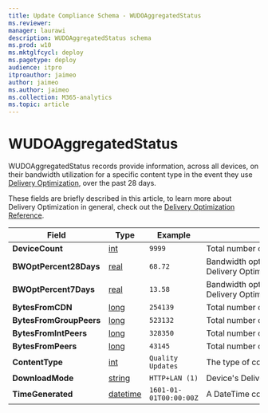 ```yaml
---
title: Update Compliance Schema - WUDOAggregatedStatus
ms.reviewer: 
manager: laurawi
description: WUDOAggregatedStatus schema
ms.prod: w10
ms.mktglfcycl: deploy
ms.pagetype: deploy
audience: itpro
itproauthor: jaimeo
author: jaimeo
ms.author: jaimeo
ms.collection: M365-analytics
ms.topic: article
---
```


# WUDOAggregatedStatus

WUDOAggregatedStatus records provide information, across all devices, on their bandwidth utilization for a specific content type in the event they use [Delivery Optimization](https://support.microsoft.com/help/4468254/windows-update-delivery-optimization-faq), over the past 28 days.

These fields are briefly described in this article, to learn more about Delivery Optimization in general, check out the [Delivery Optimization Reference](https://docs.microsoft.com/windows/deployment/update/waas-delivery-optimization-reference).

|Field |Type |Example |Description |
|-|-|-|-|
|**DeviceCount** |[int](https://docs.microsoft.com/azure/kusto/query/scalar-data-types/int) |`9999` |Total number of devices in this aggregated record. |
|**BWOptPercent28Days** |[real](https://docs.microsoft.com/azure/kusto/query/scalar-data-types/real) |`68.72` |Bandwidth optimization (as a percentage of savings of total bandwidth otherwise incurred) as a result of using Delivery Optimization *across all devices*, computed on a rolling 28-day basis. |
|**BWOptPercent7Days** |[real](https://docs.microsoft.com/azure/kusto/query/scalar-data-types/real) |`13.58` |Bandwidth optimization (as a percentage of savings of total bandwidth otherwise incurred) as a result of using Delivery Optimization *across all devices*, computed on a rolling 7-day basis. |
|**BytesFromCDN** |[long](https://docs.microsoft.com/azure/kusto/query/scalar-data-types/long) |`254139` |Total number of bytes downloaded from a CDN versus a Peer. This counts against bandwidth optimization.|
|**BytesFromGroupPeers** |[long](https://docs.microsoft.com/azure/kusto/query/scalar-data-types/long) |`523132` |Total number of bytes downloaded from Group Peers. |
|**BytesFromIntPeers** |[long](https://docs.microsoft.com/azure/kusto/query/scalar-data-types/long) |`328350` |Total number of bytes downloaded from Internet Peers. |
|**BytesFromPeers** |[long](https://docs.microsoft.com/azure/kusto/query/scalar-data-types/long) |`43145` |Total number of bytes downloaded from peers. |
|**ContentType** |[int](https://docs.microsoft.com/azure/kusto/query/scalar-data-types/int) |`Quality Updates` |The type of content being downloaded.|
|**DownloadMode** |[string](https://docs.microsoft.com/azure/kusto/query/scalar-data-types/string) |`HTTP+LAN (1)` |Device's Delivery Optimization [Download Mode](https://docs.microsoft.com/windows/deployment/update/waas-delivery-optimization-reference#download-mode) configuration for this device. |
|**TimeGenerated** |[datetime](https://docs.microsoft.com/azure/kusto/query/scalar-data-types/datetime)|`1601-01-01T00:00:00Z` |A DateTime corresponding to the moment Azure Monitor Logs ingested this record to your Log Analytics workspace.|
